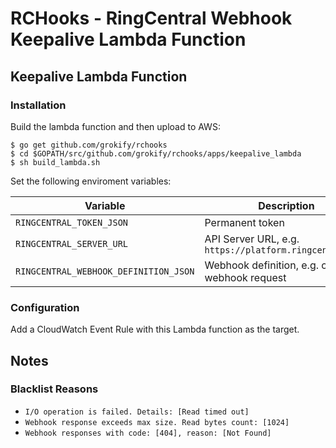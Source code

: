 # RCHooks - RingCentral Webhook Keepalive Lambda Function

## Keepalive Lambda Function

### Installation

Build the lambda function and then upload to AWS:

```
$ go get github.com/grokify/rchooks
$ cd $GOPATH/src/github.com/grokify/rchooks/apps/keepalive_lambda
$ sh build_lambda.sh
```

Set the following enviroment variables:

| Variable | Description |
|----------|-------------|
| `RINGCENTRAL_TOKEN_JSON` | Permanent token |
| `RINGCENTRAL_SERVER_URL` | API Server URL, e.g. `https://platform.ringcentral.com` |
| `RINGCENTRAL_WEBHOOK_DEFINITION_JSON` | Webhook definition, e.g. create webhook request |

### Configuration

Add a CloudWatch Event Rule with this Lambda function as the target.

## Notes

### Blacklist Reasons

* `I/O operation is failed. Details: [Read timed out]`
* `Webhook response exceeds max size. Read bytes count: [1024]`
* `Webhook responses with code: [404], reason: [Not Found]`